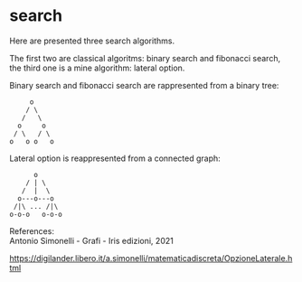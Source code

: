# search
Here are presented three search algorithms.

The first two are classical algoritms: binary search and fibonacci search,
the third one is a mine algorithm: lateral option.

Binary search and fibonacci search are rappresented from a binary tree:
               
         o
        / \
       /   \
      o     o
     / \   / \
    o   o o   o
Lateral option is reappresented from a connected graph:

          o
        / | \
       /  |  \
      o---o---o
     /|\ ... /|\
    o-o-o   o-o-o
			 			 
References:  
Antonio Simonelli - Grafi - Iris edizioni, 2021

https://digilander.libero.it/a.simonelli/matematicadiscreta/OpzioneLaterale.html

